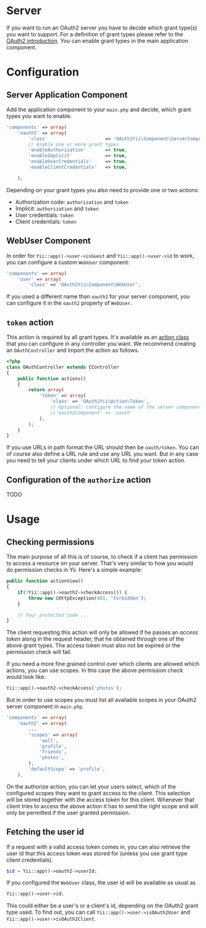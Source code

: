 Server
======

If you want to run an OAuth2 server you have to decide which grant type(s) you
want to support. For a definition of grant types please refer to the
[OAuth2 introduction](oauth2.md). You can enable grant types in the main application component.

# Configuration

## Server Application Component

Add the application component to your `main.php` and decide, which grant types you want to enable.

```php
'components' => array(
    'oauth2' => array(
        'class'                     => 'OAuth2Yii\Component\ServerComponent',
        // Enable one or more grant types
        'enableAuthorization'       => true,
        'enableImplicit'            => true,
        'enableUserCredentials'     => true,
        'enableClientCredentials'   => true,

    ),
```

Depending on your grant types you also need to provide one or two actions:

 * Authorization code: `authorization` and `token`
 * Implicit: `authorization` and `token`
 * User credentials: `token`
 * Client credentials: `token`

## WebUser Component

In order for `Yii::app()->user->isGuest` and `Yii::app()->user->id` to work, you can configure
a custom `WebUser` component:


```php
'components' => array(
    'user' => array(
        'class' => 'OAuth2Yii\Component\WebUser',
```

If you used a different name than `oauth2` for your server component, you can configure it
in the `oauth2` property of `WebUser`.

## `token` action

This action is required by all grant types. It's available as an
[action class](http://www.yiiframework.com/doc/guide/1.1/en/basics.controller#action) that you
can configure in any controller you want. We recommend creating an `OAuthController` and
import the action as follows.

```php
<?php
class OAuthController extends CController
{
    public function actions()
    {
        return array(
            'token' => array(
                'class' => 'OAuth2Yii\Action\Token',
                // Optional: configure the name of the server component if it's not oauth2
                //'oauth2Component' => 'oauth'
            ),
        );
    }
}
```

If you use URLs in path format the URL should then be `oauth/token`. You can of course
also define a URL rule and use any URL you want. But in any case you need to tell your
clients under which URL to find your token action.


## Configuration of the `authorize` action

TODO


# Usage

## Checking permissions

The main purpose of all this is of course, to check if a client has permission to access
a resource on your server. That's very similar to how you would do permission checks
in Yii. Here's a simple example:

```php
public function actionView()
{
    if(!Yii::app()->oauth2->checkAccess()) {
        throw new CHttpException(403, 'Forbidden');
    }

    // Your protected code ...
}
```

The client requesting this action will only be allowed if he passes an *access token* along
in the request header, that he obtained through one of the above grant types. The access
token must also not be expired or the permission check will fail.

If you need a more fine grained control over which clients are allowed which actions,
you can use scopes. In this case the above permission check would look like:

```php
Yii::app()->oauth2->checkAccess('photos');
```

But in order to use scopes you must list all available scopes in your OAuth2 server component
in `main.php`.

```php
'components' => array(
    'oauth2' => array(
        ...
        'scopes' => array(
            'wall',
            'profile',
            'friends',
            'photos',
        ),
        'defaultScope' => 'profile',
    ),
```

On the authorize action, you can let your users select, which of the configured scopes
they want to grant access to the client. This selection will be stored together with the
access token for this client. Whenever that client tries to access the above action it
has to send the right scope and will only be permitted if the user granted permission.

## Fetching the user id

If a request with a valid access token comes in, you can also retrieve the user id that
this access token was stored for (unless you use grant type client credentials).

```php
$id = Yii::app()->oauth2->userId;
```

If you configured the `WebUser` class, the user id will be available as usual as

```php
Yii::app()->user->id;
```

This could either be a user's or a client's id, depending on the OAuth2 grant type used.
To find out, you can call `Yii::app()->user->isOAuth2User` and `Yii::app()->user->isOAuth2Client`.
